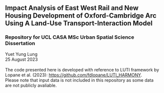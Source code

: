 ## Impact Analysis of East West Rail and New Housing Development of Oxford-Cambridge Arc Using A Land-Use Transport-Interaction Model
### Repository for UCL CASA MSc Urban Spatial Science Dissertation
Yuet Yung Lung <br />
25 August 2023 <br />
<br />
The code presented here is developed with reference to LUTI framework by Lopane et al. (2023): https://github.com/fdlopane/LUTI_HARMONY. <br />
Please note that input data is not included in this repository as some data are not publicly avaliable. <br />

